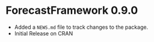 # ForecastFramework 0.9.0

* Added a `NEWS.md` file to track changes to the package.
* Initial Release on CRAN
